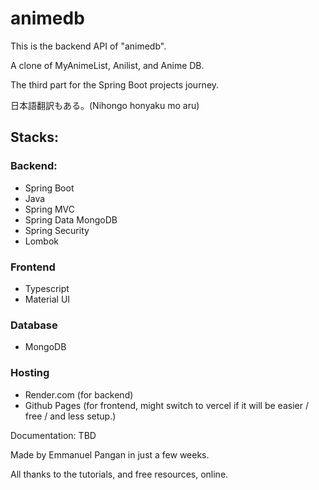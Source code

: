# animedb

This is the backend API of "animedb".

A clone of MyAnimeList, Anilist, and Anime DB.

The third part for the Spring Boot projects journey.

日本語翻訳もある。(Nihongo honyaku mo aru)

## Stacks:

### Backend:
- Spring Boot
- Java
- Spring MVC
- Spring Data MongoDB
- Spring Security
- Lombok

### Frontend
 - Typescript
 - Material UI

### Database
- MongoDB

### Hosting
- Render.com (for backend) 
- Github Pages (for frontend, might switch to vercel if it will be easier / free / and less setup.)

Documentation: TBD

Made by Emmanuel Pangan in just a few weeks.

All thanks to the tutorials, and free resources, online.
